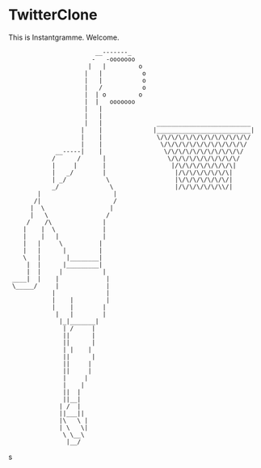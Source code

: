 # TwitterClone
This is Instantgramme. Welcome.

                            __-------_
                           -   -ooooooo
                          |   |         o
                         |   |           o
                         |   |           o
                         |   /           o
                         |  | o         o
                         |  |   ooooooo
                         |   |
                         |   |
                         |   |               __________________________
                        |    |              |__________________________|
                        |    |               \/\/\/\/\/\/\/\/\/\/\/\/\/
                        |    |                \/\/\/\/\/\/\/\/\/\/\/\/
                 __-----|    |                 \/\/\/\/\/\/\/\/\/\/\/
                /      /      |                 \/\/\/\/\/\/\/\/\/\/
                |     |       |                  |/\/\/\/\/\/\/\/\|
                |   _/        |                   |/\/\/\/\/\/\/\|
                | _/           \                  |\/\/\/\/\/\/\/|
                _/              \                 |/\/\/\/\/\/\\/|
            |                    |
           /|                    /
          |  \                  |
          |   \                /
         /    /\              |
        |    |  \             |
        |    |   |            |
        |   |     \          |
        |   |      |         |
        \   |       |________|
         |  |      |_________|
         |  |     |           |
     ____|  |    |             |
     \_____/     |             |
                |              |
                |    |         |
                |    |        |
                 |   |        |
                  |_|_______|
                   | /     |
                   ||      |
                   ||      |
                   | |    |
                   ||      |
                   ||     |
                   ||     |
                   |     |
                   |    |
                   ||  |
                   ||__|
                  | /  |
                  ||___||
                  |\   \ |
                  | \   \|
                   \ \__\
                    |__/

 s
